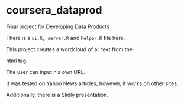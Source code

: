 # coursera_dataprod
Final project for Developing Data Products


There is a `ui.R, server.R` and `helper.R` file here.

This project creates a wordcloud of all text from the <p> html tag.

The user can input his own URL. 

It was tested on Yahoo News articles, however, it works on other sites.

Additionally, there is a Slidly presentation. 